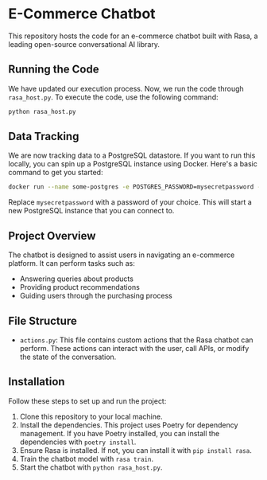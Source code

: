 # E-Commerce Chatbot

This repository hosts the code for an e-commerce chatbot built with Rasa, a leading open-source conversational AI library.

## Running the Code

We have updated our execution process. Now, we run the code through `rasa_host.py`. To execute the code, use the following command:

```bash
python rasa_host.py
```

## Data Tracking

We are now tracking data to a PostgreSQL datastore. If you want to run this locally, you can spin up a PostgreSQL instance using Docker. Here's a basic command to get you started:

```bash
docker run --name some-postgres -e POSTGRES_PASSWORD=mysecretpassword -d postgres
```

Replace `mysecretpassword` with a password of your choice. This will start a new PostgreSQL instance that you can connect to.

## Project Overview

The chatbot is designed to assist users in navigating an e-commerce platform. It can perform tasks such as:
- Answering queries about products
- Providing product recommendations
- Guiding users through the purchasing process

## File Structure

- `actions.py`: This file contains custom actions that the Rasa chatbot can perform. These actions can interact with the user, call APIs, or modify the state of the conversation.

## Installation

Follow these steps to set up and run the project:

1. Clone this repository to your local machine.
2. Install the dependencies. This project uses Poetry for dependency management. If you have Poetry installed, you can install the dependencies with `poetry install`.
3. Ensure Rasa is installed. If not, you can install it with `pip install rasa`.
4. Train the chatbot model with `rasa train`.
5. Start the chatbot with `python rasa_host.py`.
